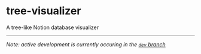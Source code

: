 # tree-visualizer

A tree-like Notion database visualizer

---

_Note: active development is currently occuring in the [`dev` branch](https://github.com/utat-ss/tree-visualizer/tree/dev)_
